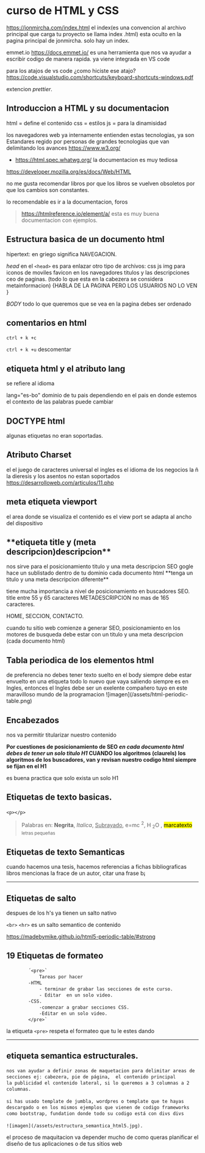 # curso de HTML y CSS

https://jonmircha.com/index.html el index(es una convencion al archivo principal que carga tu proyecto se llama index .html) esta oculto en la pagina principal de jonmircha.
solo hay un index.

emmet.io https://docs.emmet.io/  es una herramienta que nos va ayudar a escribir codigo de manera rapida. ya viene integrada en VS code

para los atajos de vs code ¿como hiciste ese atajo?
https://code.visualstudio.com/shortcuts/keyboard-shortcuts-windows.pdf 

extencion _prettier_.


<h2>Introduccion a HTML y su documentacion</h2>
html = define el contenido
css = estilos 
js = para la dinamisidad

los navegadores web ya internamente entienden estas tecnologias, ya son Estandares
regido por personas de grandes tecnologias que van delimitando los avances https://www.w3.org/ 

- https://html.spec.whatwg.org/  la documentacion es muy tediosa

https://developer.mozilla.org/es/docs/Web/HTML 

no me gusta recomendar libros por que los libros se vuelven obsoletos por que los cambios son constantes.

lo recomendable es ir a la documentacion, foros 

> https://htmlreference.io/element/a/ esta es muy buena documentacion con ejemplos.

<h2>Estructura basica de un documento html</h2>
hipertext: en griego significa NAVEGACION.

*head* 
en el ``<head>`` es para enlazar otro tipo de archivos: css js img para iconos de moviles favicon en los navegadores titulos y las descripciones ceo de paginas. (todo lo que esta en la cabezera se considera metainformacion) {HABLA DE LA PAGINA PERO LOS USUARIOS NO LO VEN } 

*BODY*
todo lo que queremos que se vea en la pagina
debes ser ordenado
<H2>comentarios en html</H2>

 `ctrl + k +c`

``ctrl + k +u`` descomentar
<h2>etiqueta html y el atributo lang</h2>

se refiere al idioma

lang="es-bo" dominio de tu pais
dependiendo en el pais en donde estemos el contexto de las palabras puede cambiar

<H2>DOCTYPE html</H2>

algunas etiquetas no eran soportadas.
<H2>Atributo Charset</H2>

el el juego de caracteres universal
el ingles es el idioma de los negocios la ñ  la dieresis y los asentos no estan soportados
https://desarrolloweb.com/articulos/11.php 

<h2>meta etiqueta viewport</h2>

el area donde se visualiza el contenido es el view port
se adapta al ancho del dispositivo

<h2> **etiqueta title y (meta descripcion)descripcion** </h2>
nos sirve para el posicionamiento
titulo  y una meta descripcion SEO 
gogle hace un sublistado dentro de tu dominio
cada documento html **tenga un titulo y una meta descripcion diferente**

tiene mucha importancia a nivel de posicionamiento en buscadores SEO.
title entre 55 y 65 caracteres 
METADESCRIPCION no mas de 165 caracteres.

HOME,
SECCION,
CONTACTO.

cuando tu sitio web comienze a generar SEO, posicionamiento en los motores de busqueda
debe estar con un titulo y una meta descripcion (cada documento html)

<h2>Tabla periodica de los elementos html</h2>

<p>de preferencia no debes tener texto suelto en el body siempre debe estar envuelto en una etiqueta
    todo lo nuevo que vaya saliendo siempre es en Ingles, entonces el Ingles debe ser un exelente compañero tuyo en este maravilloso mundo de la programacion
![imagen](/assets/html-periodic-table.png)

</p>

<h2>Encabezados</h2>
nos va permitir titularizar nuestro contenido

**Por cuestiones de posicionamiento de SEO _en cada documento html debes de tener un solo titulo H1_ CUANDO los algoritmos (claurels) los algoritmos de los buscadores,  van y revisan nuestro codigo html siempre se fijan en el H1**

es buena practica que solo exista un solo H1

<H2>Etiquetas de texto basicas.</H2>

`<p></p>`
> Palabras en: <b>Negrita</b>, <i>Italica</i>, <u>Subrayado</u>, e=mc <sup>2</sup>, H <sub>2</sub>O , <mark>marcatexto</mark>
> <small>letras pequeñas</small>

<h2>Etiquetas de texto Semanticas</h2>
cuando hacemos una tesis, hacemos referencias a fichas bibliograficas libros mencionas la frace de un autor, citar una frase 
b¡
<hr>
<h2>Etiquetas de salto</h2>

despues de los h's ya tienen un salto nativo

`<br>`
`<hr>` es un salto semantico de contenido

https://madebymike.github.io/html5-periodic-table/#strong 


<h2>19 Etiquetas de formateo</h2>

            ´<pre>`
                Tareas por hacer
            -HTML
                - terminar de grabar las secciones de este curso.
                - Editar  en un solo video.
            -CSS.
                -comenzar a grabar secciones CSS.
                -Editar en un solo video.
            </pre>`

la etiqueta `<pre>` respeta el formateo que tu le estes dando

<hr>
<h2>etiqueta semantica estructurales.</h2>

    nos van ayudar a definir zonas de maquetacion para delimitar areas de secciones ej: cabezera, pie de página,  el contenido principal
    la publicidad el contenido lateral, si lo queremos a 3 columnas a 2 columnas.

    si has usado template de jumbla, wordpres o template que te hayas descargado o en los mismos ejemplos que vienen de codigo frameworks como bootstrap, fundation donde todo su codigo está con divs divs

    ![imagen](/assets/estructura_semantica_html5.jpg). 

el proceso de maquitacion va depender mucho de como queras planificar el diseño  de tus aplicaciones o de tus sitios web